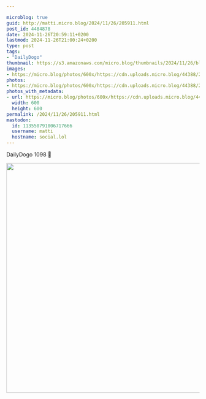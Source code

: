 ```yaml
---

microblog: true
guid: http://matti.micro.blog/2024/11/26/205911.html
post_id: 4484878
date: 2024-11-26T20:59:11+0200
lastmod: 2024-11-26T21:00:24+0200
type: post
tags:
- "DailyDogo"
thumbnail: https://s3.amazonaws.com/micro.blog/thumbnails/2024/11/26/blog.martin-haehnel.de/2a9e10a6871130959659f1253b9cd839.png
images:
- https://micro.blog/photos/600x/https://cdn.uploads.micro.blog/44388/2024/76ba6581c8634e6a9aaddeb413af452d.jpg
photos:
- https://micro.blog/photos/600x/https://cdn.uploads.micro.blog/44388/2024/76ba6581c8634e6a9aaddeb413af452d.jpg
photos_with_metadata:
- url: https://micro.blog/photos/600x/https://cdn.uploads.micro.blog/44388/2024/76ba6581c8634e6a9aaddeb413af452d.jpg
  width: 600
  height: 600
permalink: /2024/11/26/205911.html
mastodon:
  id: 113550791006717666
  username: matti
  hostname: social.lol
---
```

DailyDogo 1098 🐶

<img src="/media/uploads/2024/76ba6581c8634e6a9aaddeb413af452d.jpg" width="600" alt="" />
